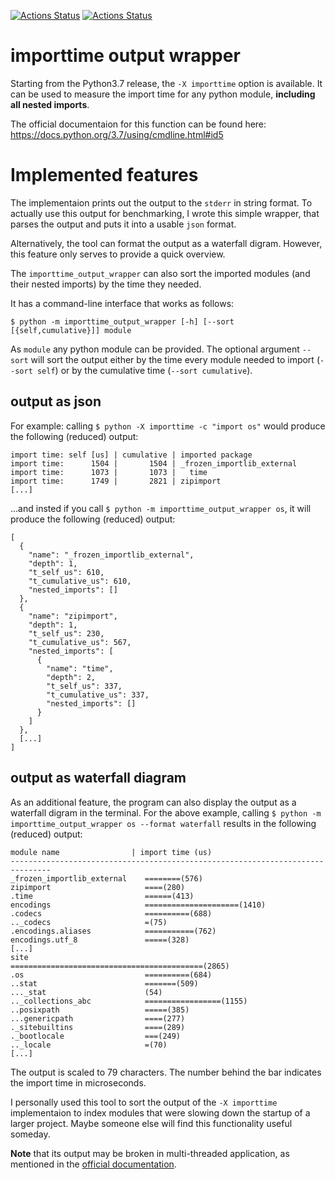 [![Actions Status](https://github.com/dominikwalk/importtime_output_wrapper/workflows/main/badge.svg)](https://github.com/dominikwalk/importtime_output_wrapper/actions)
[![Actions Status](https://github.com/dominikwalk/importtime_output_wrapper/workflows/pre-commit/badge.svg)](https://github.com/dominikwalk/importtime_output_wrapper/actions)

# importtime output wrapper

Starting from the Python3.7 release, the ```-X importtime``` option is available.
It can be used to measure the import time for any python module, **including all nested imports**.

The official documentaion for this function can be found here:
https://docs.python.org/3.7/using/cmdline.html#id5

# Implemented features

The implementaion prints out the output to the ```stderr``` in string format. To actually use this output for benchmarking, I wrote this simple wrapper, that parses the output and puts it into a usable ```json``` format.

Alternatively, the tool can format the output as a waterfall digram. However, this feature only serves to provide a quick overview.

The ```importtime_output_wrapper``` can also sort the imported modules (and their nested imports) by the time they needed.

It has a command-line interface that works as follows:

```console
$ python -m importtime_output_wrapper [-h] [--sort [{self,cumulative}]] module
```

As ```module``` any python module can be provided.
The optional argument ```--sort``` will sort the output either by the time every module needed to import (```--sort self```) or by the cumulative time (```--sort cumulative```).
## output as json
For example: calling ```$ python -X importtime -c "import os"``` would produce the following (reduced) output:
```console
import time: self [us] | cumulative | imported package
import time:      1504 |       1504 | _frozen_importlib_external
import time:      1073 |       1073 |   time
import time:      1749 |       2821 | zipimport
[...]
```

...and insted if you call ```$ python -m importtime_output_wrapper os```, it will produce the following (reduced) output:
```console
[
  {
    "name": "_frozen_importlib_external",
    "depth": 1,
    "t_self_us": 610,
    "t_cumulative_us": 610,
    "nested_imports": []
  },
  {
    "name": "zipimport",
    "depth": 1,
    "t_self_us": 230,
    "t_cumulative_us": 567,
    "nested_imports": [
      {
        "name": "time",
        "depth": 2,
        "t_self_us": 337,
        "t_cumulative_us": 337,
        "nested_imports": []
      }
    ]
  },
  [...]
]
```
## output as waterfall diagram
As an additional feature, the program can also display the output as a waterfall digram in the terminal. For the above example, calling ```$ python -m importtime_output_wrapper os --format waterfall``` results in the following (reduced) output:
```console
module name                | import time (us)
-------------------------------------------------------------------------------
_frozen_importlib_external    ========(576)
zipimport                     ====(280)
.time                         ======(413)
encodings                     =====================(1410)
.codecs                       ==========(688)
.._codecs                     =(75)
.encodings.aliases            ===========(762)
encodings.utf_8               =====(328)
[...]
site                          ===========================================(2865)
.os                           ==========(684)
..stat                        =======(509)
..._stat                      (54)
.._collections_abc            =================(1155)
..posixpath                   =====(385)
...genericpath                ====(277)
._sitebuiltins                ====(289)
._bootlocale                  ===(249)
.._locale                     =(70)
[...]
```
The output is scaled to 79 characters. The number behind the bar indicates the import time in microseconds.

I personally used this tool to sort the output of the ```-X importtime``` implementaion to index modules that were slowing down the startup of a larger project.
Maybe someone else will find this functionality useful someday.

**Note** that its output may be broken in multi-threaded application, as mentioned in the [official documentation](https://docs.python.org/3.7/using/cmdline.html#id5 "importtime documentation").
